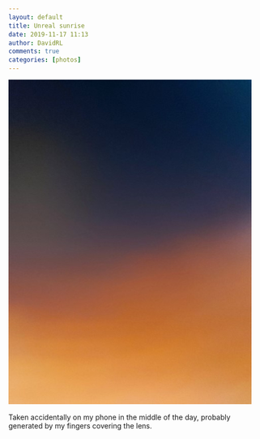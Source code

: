 ```yaml
---  
layout: default  
title: Unreal sunrise  
date: 2019-11-17 11:13  
author: DavidRL  
comments: true  
categories: [photos]  
---  
```

<img src="/assets/images/articles/abstractsun.jpg" class="responsive"><br>


Taken accidentally on my phone in the middle of the day, probably generated by my fingers covering the lens.  
